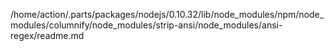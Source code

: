 /home/action/.parts/packages/nodejs/0.10.32/lib/node_modules/npm/node_modules/columnify/node_modules/strip-ansi/node_modules/ansi-regex/readme.md